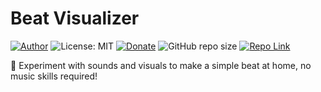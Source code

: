 # Beat Visualizer
[![Author](https://img.shields.io/badge/Author-ianramzy-brightgreen.svg)](https://ianramzy.com)
![License: MIT](https://img.shields.io/badge/License-MIT-yellow.svg) 
[![Donate](https://img.shields.io/badge/Donate-PayPal-brightgreen.svg)](https://paypal.me/ianramzy)
![GitHub repo size](https://img.shields.io/github/repo-size/ianramzy/beat-visualizer.svg)
[![Repo Link](https://img.shields.io/badge/Repo-Link-black.svg)](https://github.com/ianramzy/beat-visualizer)

🥁 Experiment with sounds and visuals to make a simple beat at home, no music skills required!
